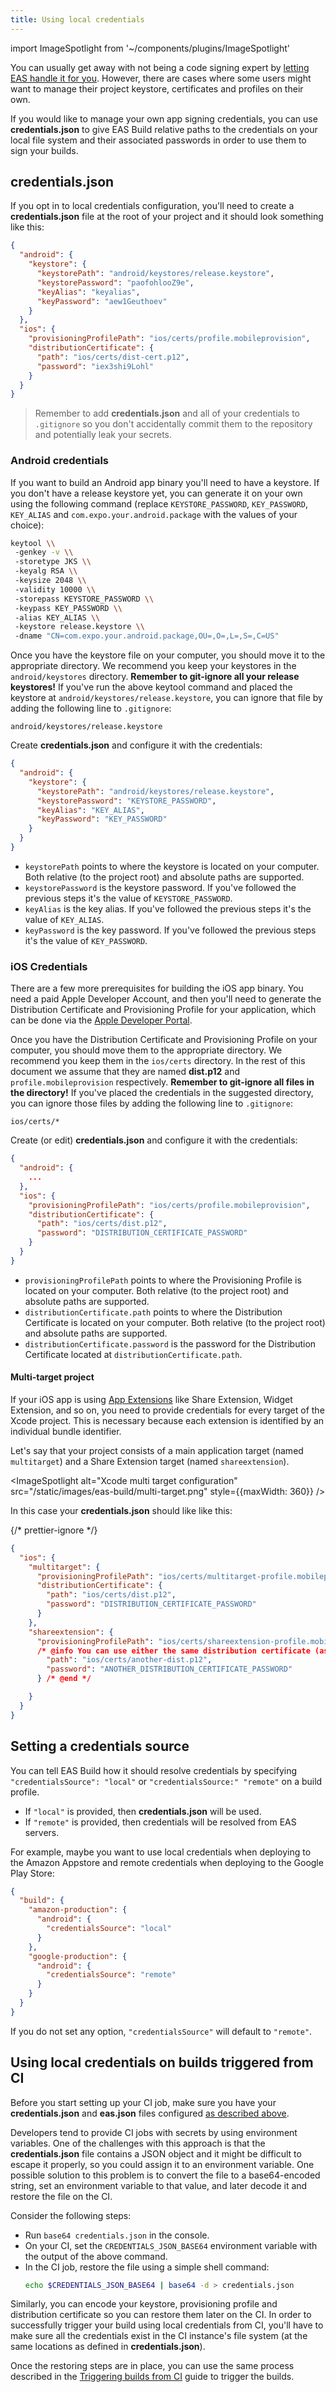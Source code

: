 ```yaml
---
title: Using local credentials
---
```


import ImageSpotlight from '~/components/plugins/ImageSpotlight'

You can usually get away with not being a code signing expert by [letting EAS handle it for you](managed-credentials.md). However, there are cases where some users might want to manage their project keystore, certificates and profiles on their own.

If you would like to manage your own app signing credentials, you can use **credentials.json** to give EAS Build relative paths to the credentials on your local file system and their associated passwords in order to use them to sign your builds.

## credentials.json

If you opt in to local credentials configuration, you'll need to create a **credentials.json** file at the root of your project and it should look something like this:

```json
{
  "android": {
    "keystore": {
      "keystorePath": "android/keystores/release.keystore",
      "keystorePassword": "paofohlooZ9e",
      "keyAlias": "keyalias",
      "keyPassword": "aew1Geuthoev"
    }
  },
  "ios": {
    "provisioningProfilePath": "ios/certs/profile.mobileprovision",
    "distributionCertificate": {
      "path": "ios/certs/dist-cert.p12",
      "password": "iex3shi9Lohl"
    }
  }
}
```

> Remember to add **credentials.json** and all of your credentials to `.gitignore` so you don't accidentally commit them to the repository and potentially leak your secrets.

### Android credentials

If you want to build an Android app binary you'll need to have a keystore. If you don't have a release keystore yet, you can generate it on your own using the following command (replace `KEYSTORE_PASSWORD`, `KEY_PASSWORD`, `KEY_ALIAS` and `com.expo.your.android.package` with the values of your choice):

```sh
keytool \\
 -genkey -v \\
 -storetype JKS \\
 -keyalg RSA \\
 -keysize 2048 \\
 -validity 10000 \\
 -storepass KEYSTORE_PASSWORD \\
 -keypass KEY_PASSWORD \\
 -alias KEY_ALIAS \\
 -keystore release.keystore \\
 -dname "CN=com.expo.your.android.package,OU=,O=,L=,S=,C=US"
```

Once you have the keystore file on your computer, you should move it to the appropriate directory. We recommend you keep your keystores in the `android/keystores` directory. **Remember to git-ignore all your release keystores!** If you've run the above keytool command and placed the keystore at `android/keystores/release.keystore`, you can ignore that file by adding the following line to `.gitignore`:

```
android/keystores/release.keystore
```

Create **credentials.json** and configure it with the credentials:

```json
{
  "android": {
    "keystore": {
      "keystorePath": "android/keystores/release.keystore",
      "keystorePassword": "KEYSTORE_PASSWORD",
      "keyAlias": "KEY_ALIAS",
      "keyPassword": "KEY_PASSWORD"
    }
  }
}
```

- `keystorePath` points to where the keystore is located on your computer. Both relative (to the project root) and absolute paths are supported.
- `keystorePassword` is the keystore password. If you've followed the previous steps it's the value of `KEYSTORE_PASSWORD`.
- `keyAlias` is the key alias. If you've followed the previous steps it's the value of `KEY_ALIAS`.
- `keyPassword` is the key password. If you've followed the previous steps it's the value of `KEY_PASSWORD`.

### iOS Credentials

There are a few more prerequisites for building the iOS app binary. You need a paid Apple Developer Account, and then you'll need to generate the Distribution Certificate and Provisioning Profile for your application, which can be done via the [Apple Developer Portal](https://developer.apple.com/account/resources/certificates/list).

Once you have the Distribution Certificate and Provisioning Profile on your computer, you should move them to the appropriate directory. We recommend you keep them in the `ios/certs` directory. In the rest of this document we assume that they are named **dist.p12** and `profile.mobileprovision` respectively. **Remember to git-ignore all files in the directory!** If you've placed the credentials in the suggested directory, you can ignore those files by adding the following line to `.gitignore`:

```
ios/certs/*
```

Create (or edit) **credentials.json** and configure it with the credentials:

```json
{
  "android": {
    ...
  },
  "ios": {
    "provisioningProfilePath": "ios/certs/profile.mobileprovision",
    "distributionCertificate": {
      "path": "ios/certs/dist.p12",
      "password": "DISTRIBUTION_CERTIFICATE_PASSWORD"
    }
  }
}
```

- `provisioningProfilePath` points to where the Provisioning Profile is located on your computer. Both relative (to the project root) and absolute paths are supported.
- `distributionCertificate.path` points to where the Distribution Certificate is located on your computer. Both relative (to the project root) and absolute paths are supported.
- `distributionCertificate.password` is the password for the Distribution Certificate located at `distributionCertificate.path`.

#### Multi-target project

If your iOS app is using [App Extensions](https://developer.apple.com/app-extensions/) like Share Extension, Widget Extension, and so on, you need to provide credentials for every target of the Xcode project. This is necessary because each extension is identified by an individual bundle identifier.

Let's say that your project consists of a main application target (named `multitarget`) and a Share Extension target (named `shareextension`).

<ImageSpotlight alt="Xcode multi target configuration" src="/static/images/eas-build/multi-target.png" style={{maxWidth: 360}} />

In this case your **credentials.json** should like like this:

{/* prettier-ignore */}
```json
{
  "ios": {
    "multitarget": {
      "provisioningProfilePath": "ios/certs/multitarget-profile.mobileprovision",
      "distributionCertificate": {
        "path": "ios/certs/dist.p12",
        "password": "DISTRIBUTION_CERTIFICATE_PASSWORD"
      }
    },
    "shareextension": {
      "provisioningProfilePath": "ios/certs/shareextension-profile.mobileprovision",
      /* @info You can use either the same distribution certificate (as for the first target) or a new one */ "distributionCertificate": {
        "path": "ios/certs/another-dist.p12",
        "password": "ANOTHER_DISTRIBUTION_CERTIFICATE_PASSWORD"
      } /* @end */

    }
  }
}
```

## Setting a credentials source

You can tell EAS Build how it should resolve credentials by specifying `"credentialsSource": "local"` or `"credentialsSource:" "remote"` on a build profile.

- If `"local"` is provided, then **credentials.json** will be used.
- If `"remote"` is provided, then credentials will be resolved from EAS servers.

For example, maybe you want to use local credentials when deploying to the Amazon Appstore and remote credentials when deploying to the Google Play Store:

```json
{
  "build": {
    "amazon-production": {
      "android": {
        "credentialsSource": "local"
      }
    },
    "google-production": {
      "android": {
        "credentialsSource": "remote"
      }
    }
  }
}
```

If you do not set any option, `"credentialsSource"` will default to `"remote"`.

## Using local credentials on builds triggered from CI

Before you start setting up your CI job, make sure you have your **credentials.json** and **eas.json** files configured [as described above](#credentialsjson).

Developers tend to provide CI jobs with secrets by using environment variables. One of the challenges with this approach is that the **credentials.json** file contains a JSON object and it might be difficult to escape it properly, so you could assign it to an environment variable. One possible solution to this problem is to convert the file to a base64-encoded string, set an environment variable to that value, and later decode it and restore the file on the CI.

Consider the following steps:

- Run `base64 credentials.json` in the console.
- On your CI, set the `CREDENTIALS_JSON_BASE64` environment variable with the output of the above command.
- In the CI job, restore the file using a simple shell command:
  ```sh
  echo $CREDENTIALS_JSON_BASE64 | base64 -d > credentials.json
  ```

Similarly, you can encode your keystore, provisioning profile and distribution certificate so you can restore them later on the CI. In order to successfully trigger your build using local credentials from CI, you'll have to make sure all the credentials exist in the CI instance's file system (at the same locations as defined in **credentials.json**).

Once the restoring steps are in place, you can use the same process described in the [Triggering builds from CI](/build/building-on-ci.md) guide to trigger the builds.
